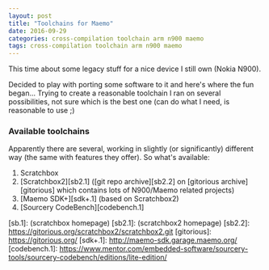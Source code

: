 ```yaml
---
layout: post
title: "Toolchains for Maemo"
date: 2016-09-29
categories: cross-compilation toolchain arm n900 maemo
tags: cross-compilation toolchain arm n900 maemo
---
```

This time about some legacy stuff for a nice device I still own (Nokia N900).

Decided to play with porting some software to it and here's where the fun began...
Trying to create a reasonable toolchain I ran on several possibilities, not sure
which is the best one (can do what I need, is reasonable to use ;)

### Available toolchains
Apparently there are several, working in slightly (or significantly) different way
(the same with features they offer). So what's available:

1. Scratchbox
2. [Scratchbox2][sb2.1] ([git repo archive][sb2.2]
on [gitorious archive][gitorious] which contains lots of N900/Maemo related projects)
3. [Maemo SDK+][sdk+.1] (based on Scratchbox2)
4. [Sourcery CodeBench][codebench.1]


[sb.1]: (scratchbox homepage)
[sb2.1]: (scratchbox2 homepage)
[sb2.2]: https://gitorious.org/scratchbox2/scratchbox2.git
[gitorious]: https://gitorious.org/
[sdk+.1]: http://maemo-sdk.garage.maemo.org/
[codebench.1]: https://www.mentor.com/embedded-software/sourcery-tools/sourcery-codebench/editions/lite-edition/


